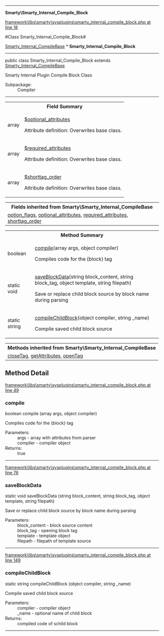

- - -

**Smarty\Smarty_Internal_Compile_Block**


<a href="https://github.com/JeyDotC/Hirudo/blob/master/framework/libs/smarty/sysplugins/smarty_internal_compile_block.php#L18" >framework\libs\smarty\sysplugins\smarty_internal_compile_block.php at line 18</a>

#Class Smarty_Internal_Compile_Block#

<a href="">Smarty_Internal_CompileBase</a>
    * **Smarty_Internal_Compile_Block**




- - -

<p class="signature"><span class='k'>public  class</span> <span class='nx'>Smarty_Internal_Compile_Block</span>
extends <a href="">Smarty_Internal_CompileBase</a>

</p>

<div class="comment" id="overview_description"><p>Smarty Internal Plugin Compile Block Class</p></div>

<dl>
<dt>Subpackage:</dt>
<dd>Compiler</dd>
</dl>


- - -



<table id="summary_field">
<tr><th colspan="2">Field Summary</th></tr>
<tr>
<td><span class='k'></span> <span class='nx'>array</span></td>
<td class="description"><p class="name" ><a href="#optional_attributes"> $optional_attributes</a>
                                </p><p class="description">Attribute definition: Overwrites base class.</p></td>
</tr>
<tr>
<td><span class='k'></span> <span class='nx'>array</span></td>
<td class="description"><p class="name" ><a href="#required_attributes"> $required_attributes</a>
                                </p><p class="description">Attribute definition: Overwrites base class.</p></td>
</tr>
<tr>
<td><span class='k'></span> <span class='nx'>array</span></td>
<td class="description"><p class="name" ><a href="#shorttag_order"> $shorttag_order</a>
                                </p><p class="description">Attribute definition: Overwrites base class.</p></td>
</tr>
</table>

<table class="inherit">
<tr><th colspan="2">Fields inherited from Smarty\Smarty_Internal_CompileBase</th></tr>
<tr><td><a href="">option_flags</a>, <a href="">optional_attributes</a>, <a href="">required_attributes</a>, <a href="">shorttag_order</a></td></tr></table>

<table id="summary_method">
<tr><th colspan="2">Method Summary</th></tr>
<tr>
<td><span class='k'></span> <span class='nx'>boolean</span></td>
<td class="description"><p class="name"><a href="#compile">compile</a>(array args, object compiler)</p><p class="description">Compiles code for the {block} tag</p></td>
</tr>
<tr>
<td><span class='k'>static </span> <span class='nx'>void</span></td>
<td class="description"><p class="name"><a href="#saveblockdata">saveBlockData</a>(string block_content, string block_tag, object template, string filepath)</p><p class="description">Save or replace child block source by block name during parsing</p></td>
</tr>
<tr>
<td><span class='k'>static </span> <span class='nx'>string</span></td>
<td class="description"><p class="name"><a href="#compilechildblock">compileChildBlock</a>(object compiler, string _name)</p><p class="description">Compile saved child block source</p></td>
</tr>
</table>

<table class="inherit">
<tr><th colspan="2">Methods inherited from Smarty\Smarty_Internal_CompileBase</th></tr>
<tr><td><a href="">closeTag</a>, <a href="">getAttributes</a>, <a href="">openTag</a></td></tr></table>

<h2 id="detail_method">Method Detail</h2>

<a href="https://github.com/JeyDotC/Hirudo/blob/master/framework/libs/smarty/sysplugins/smarty_internal_compile_block.php#L49" >framework\libs\smarty\sysplugins\smarty_internal_compile_block.php at line 49</a>

<h3 id="compile()">compile</h3>
<span class='k'></span> <span class='nx'>boolean</span> <span class='nf'>compile</span> (array args, object compiler)

<div class="details">
<p>Compiles code for the {block} tag</p><dl>
<dt>Parameters:</dt>
<dd>args - array with attributes from parser</dd>
<dd>compiler - compiler object</dd>
<dt>Returns:</dt>
<dd>true</dd>
</dl>

</div>

- - -


<a href="https://github.com/JeyDotC/Hirudo/blob/master/framework/libs/smarty/sysplugins/smarty_internal_compile_block.php#L76" >framework\libs\smarty\sysplugins\smarty_internal_compile_block.php at line 76</a>

<h3 id="saveBlockData()">saveBlockData</h3>
<span class='k'>static </span> <span class='nx'>void</span> <span class='nf'>saveBlockData</span> (string block_content, string block_tag, object template, string filepath)

<div class="details">
<p>Save or replace child block source by block name during parsing</p><dl>
<dt>Parameters:</dt>
<dd>block_content - block source content</dd>
<dd>block_tag - opening block tag</dd>
<dd>template - template object</dd>
<dd>filepath - filepath of template source</dd>
</dl>

</div>

- - -


<a href="https://github.com/JeyDotC/Hirudo/blob/master/framework/libs/smarty/sysplugins/smarty_internal_compile_block.php#L149" >framework\libs\smarty\sysplugins\smarty_internal_compile_block.php at line 149</a>

<h3 id="compileChildBlock()">compileChildBlock</h3>
<span class='k'>static </span> <span class='nx'>string</span> <span class='nf'>compileChildBlock</span> (object compiler, string _name)

<div class="details">
<p>Compile saved child block source</p><dl>
<dt>Parameters:</dt>
<dd>compiler - compiler object</dd>
<dd>_name - optional name of child block</dd>
<dt>Returns:</dt>
<dd>compiled code of schild block</dd>
</dl>

</div>

- - -

